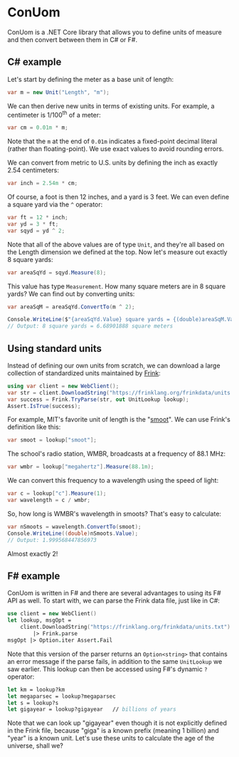 # ConUom
ConUom is a .NET Core library that allows you to define units of measure and then convert between them in C# or F#.
## C# example
Let's start by defining the meter as a base unit of length:
```csharp
var m = new Unit("Length", "m");
```
We can then derive new units in terms of existing units. For example, a centimeter is 1/100<sup>th</sup> of a meter:
```csharp
var cm = 0.01m * m;
```
Note that the `m` at the end of `0.01m` indicates a fixed-point decimal literal (rather than floating-point). We use exact values to avoid rounding errors.

We can convert from metric to U.S. units by defining the inch as exactly 2.54 centimeters:
```csharp
var inch = 2.54m * cm;
```
Of course, a foot is then 12 inches, and a yard is 3 feet. We can even define a square yard via the `^` operator:
```csharp
var ft = 12 * inch;
var yd = 3 * ft;
var sqyd = yd ^ 2;
```
Note that all of the above values are of type `Unit`, and they're all based on the Length dimension we defined at the top. Now let's measure out exactly 8 square yards:
```csharp
var areaSqYd = sqyd.Measure(8);
```
This value has type `Measurement`. How many square meters are in 8 square yards? We can find out by converting units:
```csharp
var areaSqM = areaSqYd.ConvertTo(m ^ 2);

Console.WriteLine($"{areaSqYd.Value} square yards = {(double)areaSqM.Value} square meters");
// Output: 8 square yards = 6.68901888 square meters
```
## Using standard units
Instead of defining our own units from scratch, we can download a large collection of standardized units maintained by [Frink](https://frinklang.org/frinkdata/units.txt):
```csharp
using var client = new WebClient();
var str = client.DownloadString("https://frinklang.org/frinkdata/units.txt");
var success = Frink.TryParse(str, out UnitLookup lookup);
Assert.IsTrue(success);
```
For example, MIT's favorite unit of length is the "[smoot](https://en.wikipedia.org/wiki/Smoot)". We can use Frink's definition like this:
```csharp
var smoot = lookup["smoot"];
```
The school's radio station, WMBR, broadcasts at a frequency of 88.1 MHz:
```csharp
var wmbr = lookup["megahertz"].Measure(88.1m);
```
We can convert this frequency to a wavelength using the speed of light:
```csharp
var c = lookup["c"].Measure(1);
var wavelength = c / wmbr;
```
So, how long is WMBR's wavelength in smoots? That's easy to calculate:
```csharp
var nSmoots = wavelength.ConvertTo(smoot);
Console.WriteLine((double)nSmoots.Value);
// Output: 1.999568447856973
```
 Almost exactly 2!
## F# example
ConUom is written in F# and there are several advantages to using its F# API as well. To start with, we can parse the Frink data file, just like in C#:
```fsharp
use client = new WebClient()
let lookup, msgOpt =
    client.DownloadString("https://frinklang.org/frinkdata/units.txt")
        |> Frink.parse
msgOpt |> Option.iter Assert.Fail
```
Note that this version of the parser returns an `Option<string>` that contains an error message if the parse fails, in addition to the same `UnitLookup` we saw earlier.
This lookup can then be accessed using F#'s dynamic `?` operator:
```fsharp
let km = lookup?km
let megaparsec = lookup?megaparsec
let s = lookup?s
let gigayear = lookup?gigayear   // billions of years
```
Note that we can look up "gigayear" even though it is not explicitly defined in the Frink file, because "giga" is a known prefix (meaning 1 billion) and "year" is a known unit.
Let's use these units to calculate the age of the universe, shall we? 
<!--stackedit_data:
eyJoaXN0b3J5IjpbLTE1MzYyODU0NywtMTgyNDY5MTk1NSwtMT
k5MDMxNTEwNSwtNjU1OTcxNjM1LDY3NjE3NzQ0NSw5NTM4NjQz
MDhdfQ==
-->